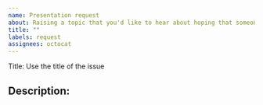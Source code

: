 ```yaml
---
name: Presentation request
about: Raising a topic that you'd like to hear about hoping that someone will give a presentation at one of the meetings.
title: ""
labels: request
assignees: octocat
---
```


Title: Use the title of the issue

## Description:

<!--
Tell us about the topic as much as you can.
Why is it important?
What are the key issues?
-->

